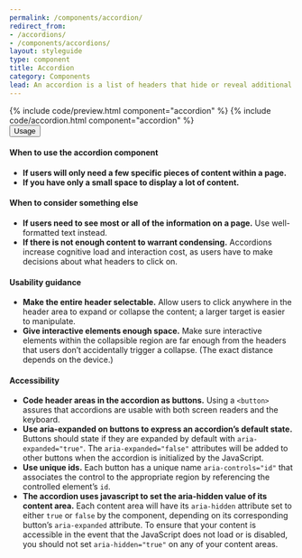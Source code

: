```yaml
---
permalink: /components/accordion/
redirect_from:
- /accordions/
- /components/accordions/
layout: styleguide
type: component
title: Accordion
category: Components
lead: An accordion is a list of headers that hide or reveal additional content when selected.
---
```


<section class="site-component-section">
  {% include code/preview.html component="accordion" %}
  {% include code/accordion.html component="accordion" %}
  <div class="usa-accordion usa-accordion--bordered site-accordion-docs">
    <button class="usa-button-unstyled usa-accordion__button"
      aria-expanded="true" aria-controls="documentation">
      Usage
    </button>
    <div id="documentation" class="usa-accordion__content site-component-usage">
      <h4>When to use the accordion component</h4>
      <ul class="usa-content-list">
        <li><strong>If users will only need a few specific pieces of content within a page.</strong></li>
        <li><strong>If you have only a small space to display a lot of content.</strong></li>
      </ul>
      <h4>When to consider something else</h4>
      <ul class="usa-content-list">
        <li><strong>If users need to see most or all of the information on a page.</strong> Use well-formatted text instead.</li>
        <li><strong>If there is not enough content to warrant condensing.</strong> Accordions increase cognitive load and interaction cost, as users have to make decisions about what headers to click on.</li>
      </ul>
      <h4>Usability guidance</h4>
      <ul class="usa-content-list">
        <li><strong>Make the entire header selectable.</strong> Allow users to click anywhere in the header area to expand or collapse the content; a larger target is easier to manipulate.</li>
        <li><strong>Give interactive elements enough space.</strong> Make sure interactive elements within the collapsible region are far enough from the headers that users don’t accidentally trigger a collapse. (The exact distance depends on the device.)</li>
      </ul>
      <h4 class="usa-heading">Accessibility</h4>
      <ul class="usa-content-list">
        <li>
          <strong>Code header areas in the accordion as buttons.</strong> Using a <code>&lt;button&gt;</code> assures that accordions are usable with both screen readers and the keyboard.
        </li>
        <li>
          <strong>Use aria-expanded on buttons to express an accordion’s default state.</strong> Buttons should state if they are expanded by default with <code>aria-expanded=<wbr>"true"</code>. The <code>aria-expanded=<wbr>"false"</code> attributes will be added to other buttons when the accordion is initialized by the JavaScript.
        </li>
        <li>
          <strong>Use unique ids.</strong> Each button has a unique name <code>aria-controls=<wbr>"id"</code> that associates the control to the appropriate region by referencing the controlled element&rsquo;s <code>id</code>.
        </li>
        <li>
          <strong>The accordion uses javascript to set the aria-hidden value of its content area.</strong> Each content area will have its <code>aria-hidden</code> attribute set to either <code>true</code> or <code>false</code> by the component, depending on its corresponding button&rsquo;s <code>aria-expanded</code> attribute. To ensure that your content is accessible in the event that the JavaScript does not load or is disabled, you should not set <code>aria-hidden=<wbr>"true"</code> on any of your content areas.
        </li>
      </ul>
    </div>
  </div>
</section>
